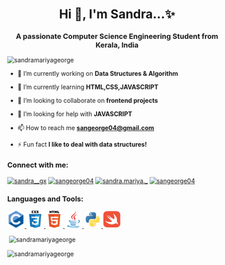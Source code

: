 <h1 align="center">Hi 👋, I'm Sandra...✨</h1>
<h3 align="center">A passionate Computer Science Engineering Student from Kerala, India</h3>

<p align="left"> <img src="https://komarev.com/ghpvc/?username=sandramariyageorge&label=Profile%20views&color=0e75b6&style=flat" alt="sandramariyageorge" /> </p>

- 🔭 I’m currently working on **Data Structures & Algorithm**

- 🌱 I’m currently learning **HTML,CSS,JAVASCRIPT**

- 👯 I’m looking to collaborate on **frontend projects**

- 🤝 I’m looking for help with **JAVASCRIPT**

- 📫 How to reach me **sangeorge04@gmail.com**

- ⚡ Fun fact **I like to deal with data structures!**

<h3 align="left">Connect with me:</h3>
<p align="left">
<a href="https://twitter.com/sandra__gx" target="blank"><img align="center" src="https://raw.githubusercontent.com/rahuldkjain/github-profile-readme-generator/master/src/images/icons/Social/twitter.svg" alt="sandra__gx" height="30" width="40" /></a>
<a href="https://linkedin.com/in/sangeorge04" target="blank"><img align="center" src="https://raw.githubusercontent.com/rahuldkjain/github-profile-readme-generator/master/src/images/icons/Social/linked-in-alt.svg" alt="sangeorge04" height="30" width="40" /></a>
<a href="https://instagram.com/sandra.mariya._" target="blank"><img align="center" src="https://raw.githubusercontent.com/rahuldkjain/github-profile-readme-generator/master/src/images/icons/Social/instagram.svg" alt="sandra.mariya._" height="30" width="40" /></a>
<a href="https://www.hackerrank.com/sangeorge04" target="blank"><img align="center" src="https://raw.githubusercontent.com/rahuldkjain/github-profile-readme-generator/master/src/images/icons/Social/hackerrank.svg" alt="sangeorge04" height="30" width="40" /></a>
</p>

<h3 align="left">Languages and Tools:</h3>
<p align="left"> <a href="https://www.cprogramming.com/" target="_blank" rel="noreferrer"> <img src="https://raw.githubusercontent.com/devicons/devicon/master/icons/c/c-original.svg" alt="c" width="40" height="40"/> </a> <a href="https://www.w3schools.com/css/" target="_blank" rel="noreferrer"> <img src="https://raw.githubusercontent.com/devicons/devicon/master/icons/css3/css3-original-wordmark.svg" alt="css3" width="40" height="40"/> </a> <a href="https://www.w3.org/html/" target="_blank" rel="noreferrer"> <img src="https://raw.githubusercontent.com/devicons/devicon/master/icons/html5/html5-original-wordmark.svg" alt="html5" width="40" height="40"/> </a> <a href="https://www.java.com" target="_blank" rel="noreferrer"> <img src="https://raw.githubusercontent.com/devicons/devicon/master/icons/java/java-original.svg" alt="java" width="40" height="40"/> </a> <a href="https://www.python.org" target="_blank" rel="noreferrer"> <img src="https://raw.githubusercontent.com/devicons/devicon/master/icons/python/python-original.svg" alt="python" width="40" height="40"/> </a> <a href="https://developer.apple.com/swift/" target="_blank" rel="noreferrer"> <img src="https://raw.githubusercontent.com/devicons/devicon/master/icons/swift/swift-original.svg" alt="swift" width="40" height="40"/> </a> </p>

<p>&nbsp;<img align="center" src="https://github-readme-stats.vercel.app/api?username=sandramariyageorge&show_icons=true&locale=en" alt="sandramariyageorge" /></p>

<p><img align="center" src="https://github-readme-streak-stats.herokuapp.com/?user=sandramariyageorge&" alt="sandramariyageorge" /></p>

<!--
**SandraMariyaGeorge/SandraMariyaGeorge** is a ✨ _special_ ✨ repository because its `README.md` (this file) appears on your GitHub profile.

Here are some ideas to get you started:

- 🔭 I’m currently working on ...
- 🌱 I’m currently learning ...
- 👯 I’m looking to collaborate on ...
- 🤔 I’m looking for help with ...
- 💬 Ask me about ...
- 📫 How to reach me: ...
- 😄 Pronouns: ...
- ⚡ Fun fact: ...
-->
